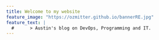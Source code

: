 ```yaml
---
title: Welcome to my website
feature_image: "https://ozmitter.github.io/bannerRE.jpg"
feature_text: |
  #      > Austin's blog on DevOps, Programming and IT.
---
```



